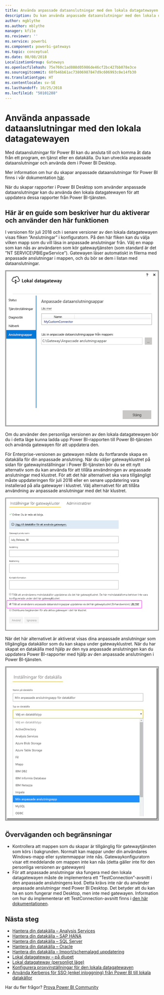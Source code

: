 ```yaml
---
title: Använda anpassade dataanslutningar med den lokala datagatewayen
description: Du kan använda anpassade dataanslutningar med den lokala datagatewayen.
author: mgblythe
ms.author: mblythe
manager: kfile
ms.reviewer: ''
ms.service: powerbi
ms.component: powerbi-gateways
ms.topic: conceptual
ms.date: 08/08/2018
LocalizationGroup: Gateways
ms.openlocfilehash: 75e760c1ad808d05986de46cf2bc427bb078e3ce
ms.sourcegitcommit: 60fb46b61ac73806987847d9c606993c0e14fb30
ms.translationtype: HT
ms.contentlocale: sv-SE
ms.lasthandoff: 10/25/2018
ms.locfileid: "50101288"
---
```

# <a name="use-custom-data-connectors-with-the-on-premises-data-gateway"></a>Använda anpassade dataanslutningar med den lokala datagatewayen

Med dataanslutningar för Power BI kan du ansluta till och komma åt data från ett program, en tjänst eller en datakälla. Du kan utveckla anpassade dataanslutningar och använda dem i Power BI Desktop.

Mer information om hur du skapar anpassade dataanslutningar för Power BI finns i vår dokumentation [här](http://aka.ms/dataconnectors).

När du skapar rapporter i Power BI Desktop som använder anpassade dataanslutningar kan du använda den lokala datagatewayen för att uppdatera dessa rapporter från Power BI-tjänsten.

## <a name="here-is-a-guide-on-how-to-enable-and-use-this-capability"></a>Här är en guide som beskriver hur du aktiverar och använder den här funktionen

I versionen för juli 2018 och i senare versioner av den lokala datagatewayen visas fliken ”Anslutningar” i konfiguratorn. På den här fliken kan du välja vilken mapp som du vill läsa in anpassade anslutningar från. Välj en mapp som kan nås av användaren som kör gatewaytjänsten (som standard är det ”NT SERVICE\PBIEgwService”). Gatewayen läser automatiskt in filerna med anpassade anslutningar i mappen, och du bör se dem i listan med dataanslutningar.

![Anpassad anslutning 1](media/service-gateway-custom-connectors/gateway-onprem-customconnector1.png)

Om du använder den personliga versionen av den lokala datagatewayen bör du i detta läge kunna ladda upp Power BI-rapporten till Power BI-tjänsten och använda gatewayen för att uppdatera den.

För Enterprise-versionen av gatewayen måste du fortfarande skapa en datakälla för din anpassade anslutning. När du väljer gatewayklustret på sidan för gatewayinställningar i Power BI-tjänsten bör du se ett nytt alternativ som du kan använda för att tillåta användningen av anpassade anslutningar med klustret. För att det här alternativet ska vara tillgängligt måste uppdateringen för juli 2018 eller en senare uppdatering vara installerad på alla gatewayer i klustret. Välj alternativet för att tillåta användning av anpassade anslutningar med det här klustret.

![Anpassad anslutning 2](media/service-gateway-custom-connectors/gateway-onprem-customconnector2.png)

När det här alternativet är aktiverat visas dina anpassade anslutningar som tillgängliga datakällor som du kan skapa under gatewayklustret. När du har skapat en datakälla med hjälp av den nya anpassade anslutningen kan du uppdatera Power BI-rapporter med hjälp av den anpassade anslutningen i Power BI-tjänsten.

![Anpassad anslutning 3](media/service-gateway-custom-connectors/gateway-onprem-customconnector3.png)

## <a name="considerations-and-limitations"></a>Överväganden och begränsningar

* Kontrollera att mappen som du skapar är tillgänglig för gatewaytjänsten som körs i bakgrunden. Normalt kan mappar under din användares Windows-mapp eller systemmappar inte nås. Gatewaykonfiguratorn visar ett meddelande om mappen inte kan nås (detta gäller inte för den personliga versionen av gatewayen)
* För att anpassade anslutningar ska fungera med den lokala datagatewayen måste de implementera ett ”TestConnection”-avsnitt i den anpassade anslutningens kod. Detta krävs inte när du använder anpassade anslutningar med Power BI Desktop. Det betyder att du kan ha en som fungerar med Desktop, men inte med gatewayen. Information om hur du implementerar ett TestConnection-avsnitt finns i [den här dokumentationen](https://github.com/Microsoft/DataConnectors/blob/master/docs/m-extensions.md#implementing-testconnection-for-gateway-support).

## <a name="next-steps"></a>Nästa steg

* [Hantera din datakälla – Analysis Services](service-gateway-enterprise-manage-ssas.md)  
* [Hantera din datakälla – SAP HANA](service-gateway-enterprise-manage-sap.md)  
* [Hantera din datakälla – SQL Server](service-gateway-enterprise-manage-sql.md)  
* [Hantera din datakälla – Oracle](service-gateway-onprem-manage-oracle.md)  
* [Hantera din datakälla – Import/schemalagd uppdatering](service-gateway-enterprise-manage-scheduled-refresh.md)  
* [Lokal datagateway – på djupet](service-gateway-onprem-indepth.md)  
* [Lokal datagateway (personligt läge)](service-gateway-personal-mode.md)
* [Konfigurera proxyinställningar för den lokala datagatewayen](service-gateway-proxy.md)  
* [Använda Kerberos för SSO (enkel inloggning) från Power BI till lokala datakällor](service-gateway-sso-kerberos.md)  

Har du fler frågor? [Prova Power BI Community](http://community.powerbi.com/)

